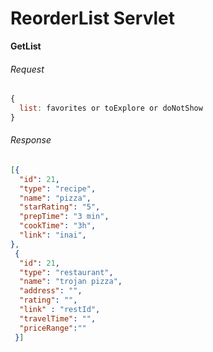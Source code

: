 # ReorderList Servlet



**GetList**

###### Request 

``` javascript
{
  list: favorites or toExplore or doNotShow
}
```

###### Response 

```json
[{
  "id": 21,
  "type": "recipe",
  "name": "pizza",
  "starRating": "5",
  "prepTime": "3 min",
  "cookTime": "3h",
  "link": "inai",
}, 
 {
  "id": 21,
  "type": "restaurant",
  "name": "trojan pizza",
  "address": "",
  "rating": "",
  "link" : "restId",
  "travelTime": "",
  "priceRange":""
 }]
```



